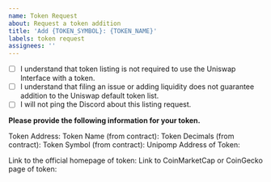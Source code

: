 ```yaml
---
name: Token Request
about: Request a token addition
title: 'Add {TOKEN_SYMBOL}: {TOKEN_NAME}'
labels: token request
assignees: ''
---
```


- [ ] I understand that token listing is not required to use the Uniswap Interface with a token.
- [ ] I understand that filing an issue or adding liquidity does not guarantee addition to the Uniswap default token list.
- [ ] I will not ping the Discord about this listing request.

**Please provide the following information for your token.**

Token Address: 
Token Name (from contract): 
Token Decimals (from contract): 
Token Symbol (from contract): 
Unipomp Address of Token: 

Link to the official homepage of token:
Link to CoinMarketCap or CoinGecko page of token: 
